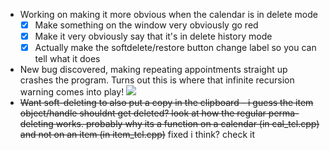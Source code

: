 - Working on making it more obvious when the calendar is in delete mode
	- [x] Make something on the window very obviously go red
	- [x] Make it very obviously say that it's in delete history mode
	- [x] Actually make the softdelete/restore button change label so you can tell what it does
- New bug discovered, making repeating appointments straight up crashes the program. Turns out this is where that infinite recursion warning comes into play!
![](Pasted%20image%2020240206112055.png)
- ~~Want soft-deleting to also put a copy in the clipboard - i guess the item object/handle shouldnt get deleted? look at how the regular perma-deleting works. probably why its a function on a calendar (in cal_tcl.cpp) and not on an item (in item_tcl.cpp)~~ fixed i think? check it